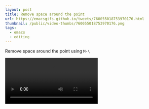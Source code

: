 ```yaml
---
layout: post
title: Remove space around the point
url: https://emacsgifs.github.io/tweets/760055018753970176.html
thumbnail: /public/video-thumbs/760055018753970176.png
tags:
  - emacs
  - editing
---
```


Remove space around the point using `M-\`

<video controls autoplay loop>
  <source src="/public/videos/760055018753970176.mp4" type="video/mp4">
    Sorry your browser does not support the video tag, maybe time to upgrade?
</video>
